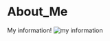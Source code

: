 # About_Me
My information!
![my information](https://user-images.githubusercontent.com/37289068/46110050-3fbfeb00-c204-11e8-8316-b369157cb8de.png)
